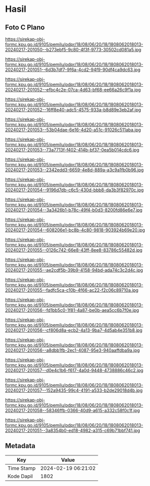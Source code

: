 # Hasil

## Foto C Plano

https://sirekap-obj-formc.kpu.go.id/9105/pemilu/pdpr/18/08/06/20/18/1808062018013-20240217-201050--b273ebf5-9c80-4f3f-9773-30502cd081a5.jpg

https://sirekap-obj-formc.kpu.go.id/9105/pemilu/pdpr/18/08/06/20/18/1808062018013-20240217-201051--6d3b7df7-9f6a-4cd2-94f9-90df4ca9dc63.jpg

https://sirekap-obj-formc.kpu.go.id/9105/pemilu/pdpr/18/08/06/20/18/1808062018013-20240217-201052--efbc4c2e-07ca-4d63-bf68-ee66a26c9f1a.jpg

https://sirekap-obj-formc.kpu.go.id/9105/pemilu/pdpr/18/08/06/20/18/1808062018013-20240217-201052--16ff8e40-adc5-4575-933a-b8d89e3eb2af.jpg

https://sirekap-obj-formc.kpu.go.id/9105/pemilu/pdpr/18/08/06/20/18/1808062018013-20240217-201053--53b04dae-6e16-4d20-a51c-91026c511aba.jpg

https://sirekap-obj-formc.kpu.go.id/9105/pemilu/pdpr/18/08/06/20/18/1808062018013-20240217-201053--73a7713f-f402-414b-bf37-0ea5b014cdc6.jpg

https://sirekap-obj-formc.kpu.go.id/9105/pemilu/pdpr/18/08/06/20/18/1808062018013-20240217-201053--2342edd3-6659-4e8d-889a-a3c9a1fb0b96.jpg

https://sirekap-obj-formc.kpu.go.id/9105/pemilu/pdpr/18/08/06/20/18/1808062018013-20240217-201054--9196d7db-c6c5-430d-bbb8-da3b3f82970c.jpg

https://sirekap-obj-formc.kpu.go.id/9105/pemilu/pdpr/18/08/06/20/18/1808062018013-20240217-201054--3a3426b1-b78c-49f4-b0d3-8200fd86e6e7.jpg

https://sirekap-obj-formc.kpu.go.id/9105/pemilu/pdpr/18/08/06/20/18/1808062018013-20240217-201054--608206e1-bc8b-4c80-9818-903924b69e20.jpg

https://sirekap-obj-formc.kpu.go.id/9105/pemilu/pdpr/18/08/06/20/18/1808062018013-20240217-201055--0126c742-66e8-43ff-8ee8-83786c55482d.jpg

https://sirekap-obj-formc.kpu.go.id/9105/pemilu/pdpr/18/08/06/20/18/1808062018013-20240217-201055--ae2cdf5b-39b9-4158-94bd-ada74c3c2d4c.jpg

https://sirekap-obj-formc.kpu.go.id/9105/pemilu/pdpr/18/08/06/20/18/1808062018013-20240217-201055--fadfc5ca-c10b-4f66-ac22-f2c06c89710a.jpg

https://sirekap-obj-formc.kpu.go.id/9105/pemilu/pdpr/18/08/06/20/18/1808062018013-20240217-201056--fd1bb5c0-1f81-4a87-be0b-aea5cc6b7f0e.jpg

https://sirekap-obj-formc.kpu.go.id/9105/pemilu/pdpr/18/08/06/20/18/1808062018013-20240217-201056--cf806d8a-ecb2-4a13-9ba7-4d5ab4e351b8.jpg

https://sirekap-obj-formc.kpu.go.id/9105/pemilu/pdpr/18/08/06/20/18/1808062018013-20240217-201056--a8dbb1fb-2ec1-4087-95e3-940aaffdba9a.jpg

https://sirekap-obj-formc.kpu.go.id/9105/pemilu/pdpr/18/08/06/20/18/1808062018013-20240217-201057--d0e4c1b6-f617-4a0d-9448-4738886c46c2.jpg

https://sirekap-obj-formc.kpu.go.id/9105/pemilu/pdpr/18/08/06/20/18/1808062018013-20240217-201057--152a9435-99c4-4191-a533-b2de29018d4b.jpg

https://sirekap-obj-formc.kpu.go.id/9105/pemilu/pdpr/18/08/06/20/18/1808062018013-20240217-201058--58346ffb-0366-40d9-a615-a332c58f0c1f.jpg

https://sirekap-obj-formc.kpu.go.id/9105/pemilu/pdpr/18/08/06/20/18/1808062018013-20240217-201051--3a8354b0-ed18-4982-a315-c69b71bbf741.jpg


## Metadata

| Key        | Value               |
| ---------- | ------------------- |
| Time Stamp | 2024-02-19 06:21:02 |
| Kode Dapil | 1802                |



